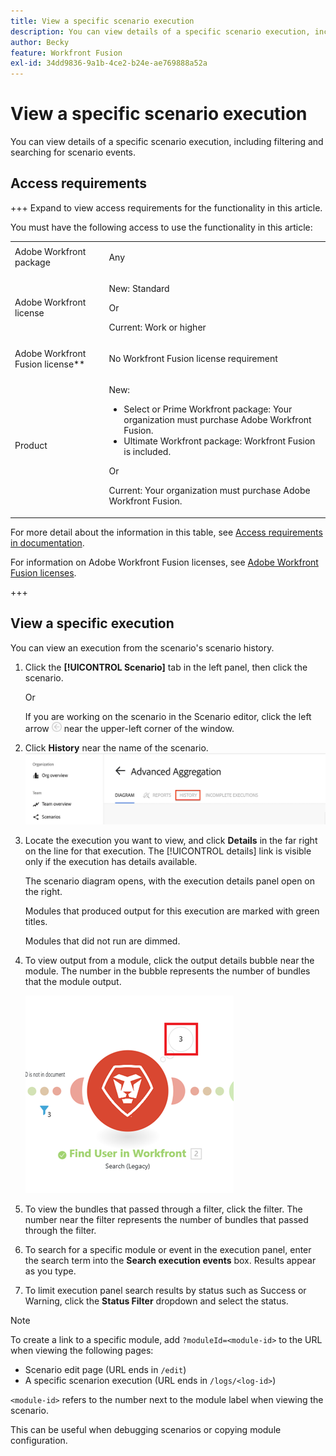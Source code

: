 ```yaml
---
title: View a specific scenario execution
description: You can view details of a specific scenario execution, including filtering and searching for scenario events.
author: Becky
feature: Workfront Fusion
exl-id: 34dd9836-9a1b-4ce2-b24e-ae769888a52a
---
```

# View a specific scenario execution

You can view details of a specific scenario execution, including filtering and searching for scenario events.

## Access requirements

+++ Expand to view access requirements for the functionality in this article.

You must have the following access to use the functionality in this article:

<table style="table-layout:auto">
 <col> 
 <col> 
 <tbody> 
  <tr> 
   <td role="rowheader">Adobe Workfront package</td> 
   <td> <p>Any</p> </td> 
  </tr> 
  <tr data-mc-conditions=""> 
   <td role="rowheader">Adobe Workfront license</td> 
   <td> <p>New: Standard</p><p>Or</p><p>Current:  Work or higher</p> </td> 
  </tr> 
  <tr> 
   <td role="rowheader">Adobe Workfront Fusion license**</td> 
   <td>
   <p>No Workfront Fusion license requirement</p>
   </td> 
  </tr> 
  <tr> 
   <td role="rowheader">Product</td> 
   <td>
   <p>New:</p> <ul><li>Select or Prime Workfront package: Your organization must purchase Adobe Workfront Fusion.</li><li>Ultimate Workfront package: Workfront Fusion is included.</li></ul>
   <p>Or</p>
   <p>Current: Your organization must purchase Adobe Workfront Fusion.</p>
   </td> 
  </tr>
 </tbody> 
</table>

For more detail about the information in this table, see [Access requirements in documentation](/help/workfront-fusion/references/licenses-and-roles/access-level-requirements-in-documentation.md).

For information on Adobe Workfront Fusion licenses, see [Adobe Workfront Fusion licenses](/help/workfront-fusion/set-up-and-manage-workfront-fusion/licensing-operations-overview/license-automation-vs-integration.md).

+++

## View a specific execution

You can view an execution from the scenario's scenario history.


1. Click the **[!UICONTROL Scenario]** tab in the left panel, then click the scenario.

   Or

   If you are working on the scenario in the Scenario editor, click the left arrow ![Exit editing arrow](assets/exit-editing-arrow.png) near the upper-left corner of the window.

1. Click **History** near the name of the scenario.
    ![history tab](assets/history-tab.png)


1. Locate the execution you want to view, and click **Details** in the far right on the line for that execution. The [!UICONTROL details] link is visible only if the execution has details available.

   The scenario diagram opens, with the execution details panel open on the right.

   Modules that produced output for this execution are marked with green titles.

   Modules that did not run are dimmed.

1. To view output from a module, click the output details bubble near the module. The number in the bubble represents the number of bundles that the module output.

   ![Output bubble near a module](assets/output-bubble.png)

1. To view the bundles that passed through a filter, click the filter. The number near the filter represents the number of bundles that passed through the filter.
1. To search for a specific module or event in the execution panel, enter the search term into the **Search execution events** box. Results appear as you type.
1. To limit execution panel search results by status such as Success or Warning, click the **Status Filter** dropdown and select the status.




>[!NOTE]
>
>To create a link to a specific module, add `?moduleId=<module-id>` to the URL when viewing the following pages:
>
>* Scenario edit page (URL ends in `/edit`)
>* A specific scenarion execution (URL ends in `/logs/<log-id>`)
>
>`<module-id>` refers to the number next to the module label when viewing the scenario.
>
>This can be useful when debugging scenarios or copying module configuration.
